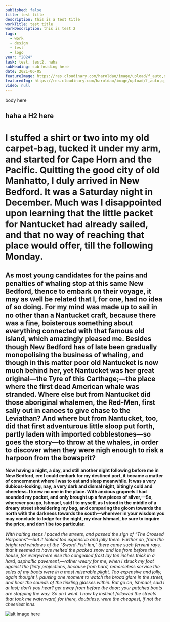 ```yaml
---
published: false
title: test title
description: this is a test title
workTitle: test title
workDescription: this is test 2
tags:
  - work
  - design
  - test
  - logo
year: "2024"
task: test, test2, haha
subHeading: sub heading here
date: 2021-06-05
featureImage: https://res.cloudinary.com/haroldao/image/upload/f_auto,q_auto/v1619465997/sample.jpg
featuredImg: https://res.cloudinary.com/haroldao/image/upload/f_auto,q_auto/v1619465997/sample.jpg
video: null
---
```

body here

## **haha a H2 here**

# I stuffed a shirt or two into my old carpet-bag, tucked it under my arm, and started for Cape Horn and the Pacific. Quitting the good city of old Manhatto, I duly arrived in New Bedford. It was a Saturday night in December. Much was I disappointed upon learning that the little packet for Nantucket had already sailed, and that no way of reaching that place would offer, till the following Monday.

## As most young candidates for the pains and penalties of whaling stop at this same New Bedford, thence to embark on their voyage, it may as well be related that I, for one, had no idea of so doing. For my mind was made up to sail in no other than a Nantucket craft, because there was a fine, boisterous something about everything connected with that famous old island, which amazingly pleased me. Besides though New Bedford has of late been gradually monopolising the business of whaling, and though in this matter poor old Nantucket is now much behind her, yet Nantucket was her great original—the Tyre of this Carthage;—the place where the first dead American whale was stranded. Where else but from Nantucket did those aboriginal whalemen, the Red-Men, first sally out in canoes to give chase to the Leviathan? And where but from Nantucket, too, did that first adventurous little sloop put forth, partly laden with imported cobblestones—so goes the story—to throw at the whales, in order to discover when they were nigh enough to risk a harpoon from the bowsprit?

**Now having a night, a day, and still another night following before me in New Bedford, ere I could embark for my destined port, it became a matter of concernment where I was to eat and sleep meanwhile. It was a very dubious-looking, nay, a very dark and dismal night, bitingly cold and cheerless. I knew no one in the place. With anxious grapnels I had sounded my pocket, and only brought up a few pieces of silver,—So, wherever you go, Ishmael, said I to myself, as I stood in the middle of a dreary street shouldering my bag, and comparing the gloom towards the north with the darkness towards the south—wherever in your wisdom you may conclude to lodge for the night, my dear Ishmael, be sure to inquire the price, and don’t be too particular.**

*With halting steps I paced the streets, and passed the sign of “The Crossed Harpoons”—but it looked too expensive and jolly there. Further on, from the bright red windows of the “Sword-Fish Inn,” there came such fervent rays, that it seemed to have melted the packed snow and ice from before the house, for everywhere else the congealed frost lay ten inches thick in a hard, asphaltic pavement,—rather weary for me, when I struck my foot against the flinty projections, because from hard, remorseless service the soles of my boots were in a most miserable plight. Too expensive and jolly, again thought I, pausing one moment to watch the broad glare in the street, and hear the sounds of the tinkling glasses within. But go on, Ishmael, said I at last; don’t you hear? get away from before the door; your patched boots are stopping the way. So on I went. I now by instinct followed the streets that took me waterward, for there, doubtless, were the cheapest, if not the cheeriest inns.*

![alt image here](https://res.cloudinary.com/haroldao/image/upload/f_auto,q_auto/v1622745184/Your%20Social%20App.jpg "title img here")